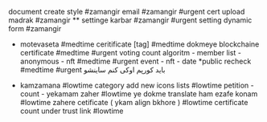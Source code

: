 
document create style #zamangir
email #zamangir   #urgent
cert upload madrak #zamangir
** settinge karbar  #zamangir #urgent
 setting dynamic form #zamangir   
- motevaseta #medtime
ceritificate [tag] #medtime 
dokmeye blockchaine certificate #medtime  #urgent
voting count algoritm - member list - anonymous	- nft #medtime  #urgent
event - nft - date *public recheck #medtime  #urgent
باید کورپم اوکی کنم ساینشو

- kamzamana #lowtime
category add new icons lists #lowtime
petition - count - yekamam zaher #lowtime 
ye dokme translate ham ezafe konam #lowtime
zahere cetificate ( ykam align bkhore ) #lowtime
certificate count under trust link #lowtime

